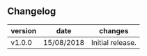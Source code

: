 ## Changelog

| version | date | changes | 
| --- | --- | --- |
| v1.0.0 | 15/08/2018 | Initial release.   |
